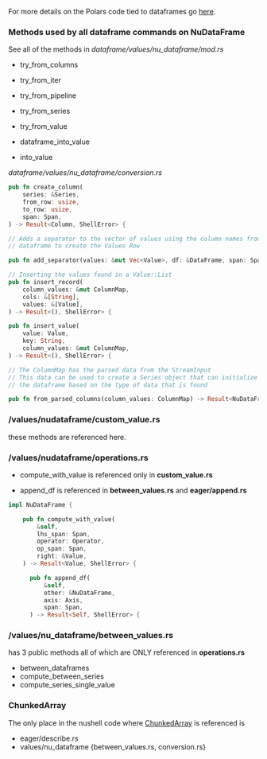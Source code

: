 
For more details on the Polars code tied to dataframes go
[here](./polars.md).

### Methods used by all dataframe commands on NuDataFrame

See all of the methods in *dataframe/values/nu_dataframe/mod.rs*

* try_from_columns
* try_from_iter
* try_from_pipeline
* try_from_series
* try_from_value

* dataframe_into_value
* into_value

*dataframe/values/nu_dataframe/conversion.rs*

```rust
pub fn create_column(
    series: &Series,
    from_row: usize,
    to_row: usize,
    span: Span,
) -> Result<Column, ShellError> {

// Adds a separator to the vector of values using the column names from the
// dataframe to create the Values Row

pub fn add_separator(values: &mut Vec<Value>, df: &DataFrame, span: Span) {

// Inserting the values found in a Value::List
pub fn insert_record(
    column_values: &mut ColumnMap,
    cols: &[String],
    values: &[Value],
) -> Result<(), ShellError> {

pub fn insert_value(
    value: Value,
    key: String,
    column_values: &mut ColumnMap,
) -> Result<(), ShellError> {

// The ColumnMap has the parsed data from the StreamInput
// This data can be used to create a Series object that can initialize
// the dataframe based on the type of data that is found

pub fn from_parsed_columns(column_values: ColumnMap) -> Result<NuDataFrame, ShellError> {
```











### /values/nudataframe/custom_value.rs

these methods are referenced here.

### /values/nudataframe/operations.rs

* compute_with_value is referenced only in **custom_value.rs**

* append_df is referenced in **between_values.rs** and **eager/append.rs**

```rust
impl NuDataFrame {

    pub fn compute_with_value(
        &self,
        lhs_span: Span,
        operator: Operator,
        op_span: Span,
        right: &Value,
    ) -> Result<Value, ShellError> {

      pub fn append_df(
          &self,
          other: &NuDataFrame,
          axis: Axis,
          span: Span,
      ) -> Result<Self, ShellError> {

```

### /values/nu_dataframe/between_values.rs

has 3 public methods all of which are ONLY referenced in **operations.rs**

* between_dataframes
* compute_between_series
* compute_series_single_value

### ChunkedArray

The only place in the nushell code where
[ChunkedArray](https://docs.rs/polars/latest/polars/chunked_array/struct.ChunkedArray.html)
is referenced is

* eager/describe.rs
* values/nu_dataframe {between_values.rs, conversion.rs}
